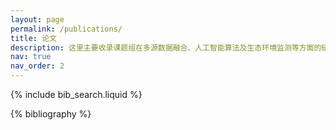 ```yaml
---
layout: page
permalink: /publications/
title: 论文
description: 这里主要收录课题组在多源数据融合、人工智能算法及生态环境监测等方面的研究成果。
nav: true
nav_order: 2
---
```


<!-- _pages/publications.md -->

<!-- Bibsearch Feature -->

{% include bib_search.liquid %}

<div class="publications">

{% bibliography %}

</div>
